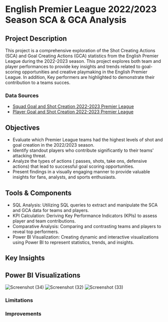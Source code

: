 # English Premier League 2022/2023 Season SCA & GCA Analysis 

## Project Description 

This project is a comprehensive exploration of the Shot Creating Actions (SCA) and Goal Creating Actions (GCA) statistics from the English Premier League during the 2022-2023 season. This project explores both team and player performances to provide key insights and trends related to goal-scoring opportunities and creative playmaking in the English Premier League. In addition, Key performers are highlighted to demonstrate their contribution to a teams succes. 

### Data Sources 

- [Squad Goal and Shot Creation 2022-2023 Premier League](https://fbref.com/en/comps/9/2022-2023/gca/2022-2023-Premier-League-Stats) 
- [Player Goal and Shot Creation 2022-2023 Premier League](https://fbref.com/en/comps/9/2022-2023/gca/2022-2023-Premier-League-Stats)

## Objectives

- Evaluate which Premier League teams had the highest levels of shot and goal creation in the 2022/2023 season.
- Identify standout players who contribute significantly to their teams' attacking threat.
- Analyze the types of actions ( passes, shots, take ons, defensive actions) that lead to successful goal scoring opportunities.
- Present findings in a visually engaging manner to provide valuable insights for fans, analysts, and sports enthusiasts.

## Tools & Components 

- SQL Analysis: Utilizing SQL queries to extract and manipulate the SCA and GCA data for teams and players.
- KPI Calculation: Deriving Key Performance Indicators (KPIs) to assess player and team contributions.
- Comparative Analysis: Comparing and contrasting teams and players to reveal top performers.
- Power BI Visualization: Creating dynamic and interactive visualizations using Power BI to represent statistics, trends, and insights.

## Key Insights 



## Power BI Visualizations

![Screenshot (34)](https://github.com/AAMIRP9/Data-Analysis-Portfolio/assets/91920656/64b21412-494c-4a6e-8816-3da7b63fb5f8)
![Screenshot (32)](https://github.com/AAMIRP9/Data-Analysis-Portfolio/assets/91920656/59058c9d-6b24-448e-b7c8-62c14543cae0)
![Screenshot (33)](https://github.com/AAMIRP9/Data-Analysis-Portfolio/assets/91920656/0345e422-7289-46e7-8805-9dcf3e744583)



### Limitations



### Improvements 

